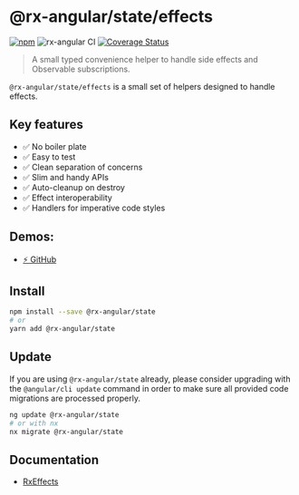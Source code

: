 # @rx-angular/state/effects

[![npm](https://img.shields.io/npm/v/%40rx-angular%2Fstate.svg)](https://www.npmjs.com/package/%40rx-angular%2Fstate)
![rx-angular CI](https://github.com/rx-angular/rx-angular/workflows/rx-angular%20CI/badge.svg?branch=master)
[![Coverage Status](https://raw.githubusercontent.com/rx-angular/rx-angular/github-pages/docs/test-coverage/state/jest-coverage-badge.svg)](https://rx-angular.github.io/rx-angular/test-coverage/state/lcov-report/index.html)

> A small typed convenience helper to handle side effects and Observable subscriptions.

`@rx-angular/state/effects` is a small set of helpers designed to handle effects.

## Key features

- ✅ No boiler plate
- ✅ Easy to test
- ✅ Clean separation of concerns
- ✅ Slim and handy APIs
- ✅ Auto-cleanup on destroy
- ✅ Effect interoperability
- ✅ Handlers for imperative code styles

## Demos:

- [⚡ GitHub](https://github.com/rx-angular/rx-angular/tree/main/apps/demos/src/app/features/tutorials/basics/5-side-effects)

## Install

```bash
npm install --save @rx-angular/state
# or
yarn add @rx-angular/state
```

## Update

If you are using `@rx-angular/state` already, please consider upgrading with the `@angular/cli update` command in order
to make sure all provided code migrations are processed properly.

```bash
ng update @rx-angular/state
# or with nx
nx migrate @rx-angular/state
```

## Documentation

- [RxEffects](https://github.com/rx-angular/rx-angular/tree/main/libs/state/effects/docs)
